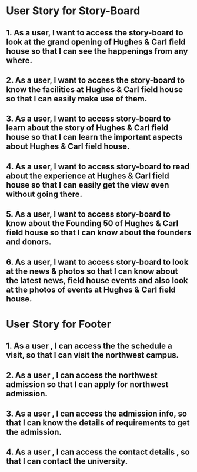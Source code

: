 #  User Story for Story-Board
## 1. As a user, I want to access the story-board to look at the grand opening of Hughes & Carl field house so that I can see the happenings from any where.
## 2. As a user, I want to access the story-board to know the facilities at Hughes & Carl field house so that I can easily make use of them.
## 3. As a user, I want to access story-board to learn about the story of Hughes & Carl field house so that I can learn the important aspects about Hughes & Carl field house.
## 4. As a user, I want to access story-board to read about the experience at Hughes & Carl field house so that I can easily get the view even without going there.
## 5. As a user, I want to access story-board to know about the Founding 50 of Hughes & Carl field house so that I can know about the founders and donors.
## 6. As a user, I want to access story-board to look at the news & photos so that I can know about the latest news, field house events and also look at the photos of events at Hughes & Carl field house.

# User Story for Footer
## 1. As a user , I can access the the schedule a visit, so that I can visit the northwest campus. 
## 2. As a user , I can access  the northwest admission so that I can apply for northwest admission.
## 3. As a user , I can access the admission info, so that I can know the details of requirements to get the admission.
## 4. As a user , I can access the contact details , so that I can contact the university. 